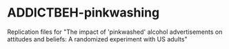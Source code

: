 # ADDICTBEH-pinkwashing
Replication files for "The impact of 'pinkwashed' alcohol advertisements on attitudes and beliefs: A randomized experiment with US adults"
